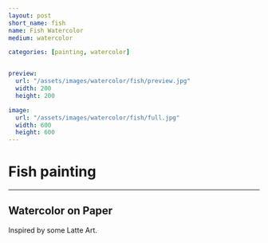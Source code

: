 ```yaml
---
layout: post
short_name: fish
name: Fish Watercolor
medium: watercolor

categories: [painting, watercolor]


preview:
  url: "/assets/images/watercolor/fish/preview.jpg"
  width: 200
  height: 200

image:
  url: "/assets/images/watercolor/fish/full.jpg"
  width: 600
  height: 600
---
```


# Fish painting
---
## Watercolor on Paper

Inspired by some Latte Art.
